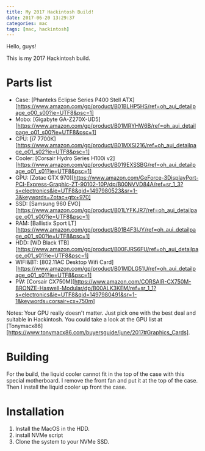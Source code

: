 ```yaml
---
title: My 2017 Hackintosh Build!
date: 2017-06-20 13:29:37
categories: mac
tags: [mac, hackintosh]
---
```


Hello, guys!

This is my 2017 Hackintosh build.

# Parts list
- Case: [Phanteks Eclipse Series P400 Stell ATX][https://www.amazon.com/gp/product/B01BLHP5HS/ref=oh_aui_detailpage_o00_s00?ie=UTF8&psc=1]
- Mobo: [Gigabyte GA-Z270X-UD5][https://www.amazon.com/gp/product/B01MRYHW6B/ref=oh_aui_detailpage_o01_s00?ie=UTF8&psc=1]
- CPU: [i7 7700K][https://www.amazon.com/gp/product/B01MXSI216/ref=oh_aui_detailpage_o01_s02?ie=UTF8&psc=1]
- Cooler: [Corsair Hydro Series H100i v2][https://www.amazon.com/gp/product/B019EXSSBG/ref=oh_aui_detailpage_o01_s01?ie=UTF8&psc=1]
- GPU: [Zotac GTX 970][https://www.amazon.com/GeForce-3DisplayPort-PCI-Express-Graphic-ZT-90102-10P/dp/B00NVVD84A/ref=sr_1_3?s=electronics&ie=UTF8&qid=1497980523&sr=1-3&keywords=Zotac+gtx+970]
- SSD: [Samsung 960 EVO][https://www.amazon.com/gp/product/B01LYFKJR7/ref=oh_aui_detailpage_o01_s00?ie=UTF8&psc=1]
- RAM: [Ballistix Sport LT][https://www.amazon.com/gp/product/B01B4F3IJY/ref=oh_aui_detailpage_o01_s00?ie=UTF8&psc=1]
- HDD: [WD Black 1TB][https://www.amazon.com/gp/product/B00FJRS6FU/ref=oh_aui_detailpage_o01_s01?ie=UTF8&psc=1]
- WIFI&BT: [802.11AC Desktop Wifi Card][https://www.amazon.com/gp/product/B01MDLG51U/ref=oh_aui_detailpage_o01_s01?ie=UTF8&psc=1]
- PW: [Corsair CX750M][https://www.amazon.com/CORSAIR-CX750M-BRONZE-Haswell-Modular/dp/B00ALK3KEM/ref=sr_1_1?s=electronics&ie=UTF8&qid=1497980491&sr=1-1&keywords=corsair+cx+750m]

Notes: Your GPU really doesn't matter. Just pick one with the best deal and suitable in Hackintosh. You could take a look at the GPU list at [Tonymacx86][https://www.tonymacx86.com/buyersguide/june/2017#Graphics_Cards].

# Building

For the build, the liquid cooler cannot fit in the top of the case with this special motherboard. I remove the front fan and put it at the top of the case. Then I install the liquid cooler up front the case.

# Installation
1. Install the MacOS in the HDD.
2. install NVMe script
3. Clone the system to your NVMe SSD.
